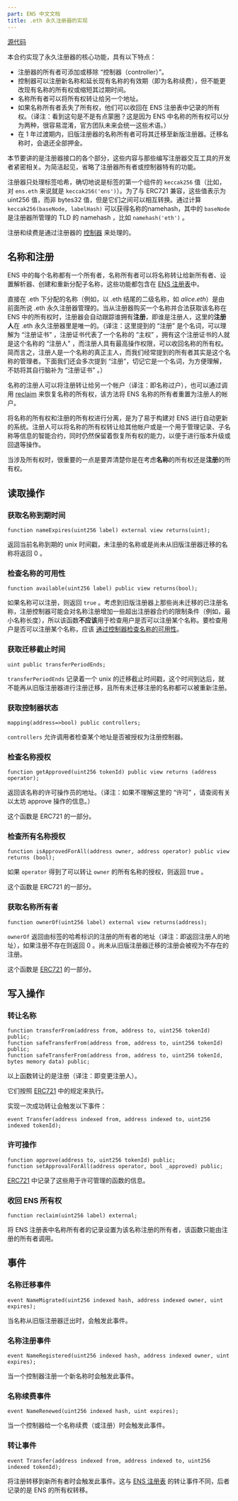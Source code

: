 ```yaml
---
part: ENS 中文文档
title: .eth 永久注册器的实现
---
```


[源代码](https://github.com/ensdomains/ethregistrar/blob/master/contracts/BaseRegistrarImplementation.sol)

本合约实现了永久注册器的核心功能，具有以下特点：

* 注册器的所有者可添加或移除 “控制器（controller）”。
* 控制器可以注册新名称和延长现有名称的有效期（即为名称续费），但不能更改现有名称的所有权或缩短其过期时间。
* 名称所有者可以将所有权转让给另一个地址。
* 如果名称所有者丢失了所有权，他们可以收回在 ENS 注册表中记录的所有权。（译注：看到这句是不是有点蒙圈？这是因为 ENS 中名称的所有权可以分为两种，很容易混淆，官方团队未来会统一这些术语。）
* 在 1 年过渡期内，旧版注册器的名称所有者可将其迁移至新版注册器。迁移名称时，会退还全部押金。

本节要讲的是注册器接口的各个部分，这些内容与那些编写注册器交互工具的开发者紧密相关。为简洁起见，省略了注册器所有者或控制器特有的功能。

注册器只处理标签哈希，确切地说是标签的第一个组件的 `keccak256` 值（比如，对 `ens.eth` 来说就是 `keccak256('ens')`）。为了与 ERC721 兼容，这些值表示为 uint256 值，而非 bytes32 值，但是它们之间可以相互转换。通过计算 `keccak256(baseNode, labelHash)` 可以获得名称的namehash，其中的 `baseNode` 是注册器所管理的 TLD 的 namehash ，比如 `namehash('eth')` 。

注册和续费是通过注册器的 [控制器](controller.html) 来处理的。

## 名称和注册

ENS 中的每个名称都有一个所有者，名称所有者可以将名称转让给新所有者、设置解析器、创建和重新分配子名称，这些功能都包含在 [ENS 注册表](../ens.html)中。

直接在 .eth 下分配的名称（例如，以 .eth 结尾的二级名称，如 _alice.eth_）是由前面所说 .eth 永久注册器管理的。当从注册器购买一个名称并合法获取该名称在 ENS 中的所有权时，注册器会自动跟踪谁拥有**注册**，即谁是注册人，这里的**注册人**在 .eth 永久注册器里是唯一的。（译注：这里提到的 “注册” 是个名词，可以理解为 “注册证书” ，注册证书代表了一个名称的 “主权” ，拥有这个注册证书的人就是这个名称的 “注册人” ，而注册人具有最高操作权限，可以收回名称的所有权。简而言之，注册人是一个名称的真正主人，而我们经常提到的所有者其实是这个名称的管理者。下面我们还会多次提到 “注册”，切记它是一个名词，为方便理解，不妨将其自行脑补为 “注册证书” 。）

名称的注册人可以将注册转让给另一个帐户（译注：即名称过户），也可以通过调用 [reclaim](registrar.html#收回-ENS-所有权) 来恢复名称的所有权，该方法将 ENS 名称的所有者重置为注册人的帐户。

将名称的所有权和注册的所有权进行分离，是为了易于构建对 ENS 进行自动更新的系统。注册人可以将名称的所有权转让给其他帐户或是一个用于管理记录、子名称等信息的智能合约，同时仍然保留着恢复所有权的能力，以便于进行版本升级或回退等操作。

当涉及所有权时，很重要的一点是要弄清楚你是在考虑**名称**的所有权还是**注册**的所有权。

## 读取操作

### 获取名称到期时间

```text
function nameExpires(uint256 label) external view returns(uint);
```

返回当前名称到期的 unix 时间戳，未注册的名称或是尚未从旧版注册器迁移的名称将返回 0 。

### 检查名称的可用性

```text
function available(uint256 label) public view returns(bool);
```

如果名称可以注册，则返回 `true` 。考虑到旧版注册器上那些尚未迁移的已注册名称，注册控制器可能会对名称注册增加一些超出注册器合约的限制条件（例如，最小名称长度），所以该函数**不应该**用于检查用户是否可以注册某个名称。要检查用户是否可以注册某个名称，应该 [通过控制器检查名称的可用性](controller.html#检查名称的可用性)。

### 获取迁移截止时间

```text
uint public transferPeriodEnds;
```

`transferPeriodEnds` 记录着一个 unix 的迁移截止时间戳，这个时间到达后，就不能再从旧版注册器进行注册迁移，且所有未迁移注册的名称都可以被重新注册。

### 获取控制器状态

```text
mapping(address=>bool) public controllers;
```

`controllers` 允许调用者检查某个地址是否被授权为注册控制器。

### 检查名称授权

```text
function getApproved(uint256 tokenId) public view returns (address operator);
```

返回该名称的许可操作员的地址。（译注：如果不理解这里的 “许可” ，请查阅有关以太坊 approve 操作的信息。）

这个函数是 ERC721 的一部分。

### 检查所有名称授权

```text
function isApprovedForAll(address owner, address operator) public view returns (bool);
```

如果 `operator` 得到了可以转让 `owner` 的所有名称的授权，则返回 true 。

这个函数是 ERC721 的一部分。

### 获取名称所有者

```text
function ownerOf(uint256 label) external view returns(address);
```

`ownerOf` 返回由标签的哈希标识的注册的所有者的地址（译注：即返回注册人的地址），如果注册不存在则返回 0 。尚未从旧版注册器迁移的注册会被视为不存在的注册。

这个函数是 [ERC721](https://github.com/ensdomains/ens/blob/master/docs/ethregistrar.rst#id7) 的一部分。

## 写入操作

### 转让名称

```text
function transferFrom(address from, address to, uint256 tokenId) public;
function safeTransferFrom(address from, address to, uint256 tokenId) public;
function safeTransferFrom(address from, address to, uint256 tokenId, bytes memory data) public;
```

以上函数转让的是注册（译注：即变更注册人）。

它们按照 [ERC721](https://github.com/ensdomains/ens/blob/master/docs/ethregistrar.rst#id9) 中的规定来执行。

实现一次成功转让会触发以下事件：

```text
event Transfer(address indexed from, address indexed to, uint256 indexed tokenId);
```

### 许可操作

```text
function approve(address to, uint256 tokenId) public;
function setApprovalForAll(address operator, bool _approved) public;
```

[ERC721](https://github.com/ensdomains/ens/blob/master/docs/ethregistrar.rst#id11) 中记录了这些用于许可管理的函数的信息。

### 收回 ENS 所有权

```text
function reclaim(uint256 label) external;
```

将 ENS 注册表中名称所有者的记录设置为该名称注册的所有者，该函数只能由注册的所有者调用。

## 事件

### 名称迁移事件

```text
event NameMigrated(uint256 indexed hash, address indexed owner, uint expires);
```

当名称从旧版注册器迁出时，会触发此事件。

### 名称注册事件

```text
event NameRegistered(uint256 indexed hash, address indexed owner, uint expires);
```

当一个控制器注册一个新名称时会触发此事件。

### 名称续费事件

```text
event NameRenewed(uint256 indexed hash, uint expires);
```

当一个控制器给一个名称续费（或注册）时会触发此事件。

### 转让事件

```text
event Transfer(address indexed from, address indexed to, uint256 indexed tokenId);
```

将注册转移到新所有者时会触发此事件。这与 [ENS 注册表](../ens.html) 的转让事件不同，后者记录的是 ENS 的所有权转移。
